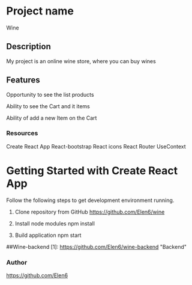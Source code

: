 
# Project name
Wine

## Description

My project is an online wine store, where you can buy wines

## Features

Opportunity to see the list products

Ability to see the Cart and it items

Ability of add a new Item on the Cart

### Resources

Create React App
React-bootstrap
React icons
React Router
UseContext


# Getting Started with Create React App

 Follow the following steps to get development environment running.
 1. Clone repository from GitHub https://github.com/Elen6/wine

 2. Install node modules npm install

 3. Build application npm start

  ##Wine-backend [1]: https://github.com/Elen6/wine-backend "Backend"


### Author
 https://github.com/Elen6